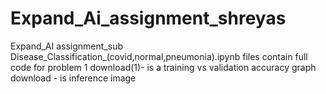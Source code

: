 # Expand_Ai_assignment_shreyas
Expand_AI assignment_sub
Disease_Classification_(covid,normal,pneumonia).ipynb files contain full code for problem 1
download(1)- is a training vs validation accuracy graph
download - is inference image
